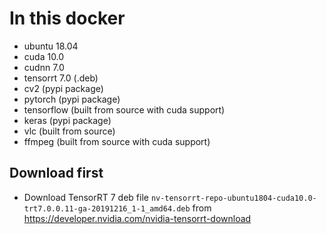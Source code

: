 # In this docker
- ubuntu 18.04
- cuda 10.0
- cudnn 7.0
- tensorrt 7.0 (.deb)
- cv2 (pypi package)
- pytorch (pypi package)
- tensorflow (built from source with cuda support)
- keras (pypi package)
- vlc (built from source)
- ffmpeg (built from source with cuda support)

## Download first
- Download TensorRT 7 deb file `nv-tensorrt-repo-ubuntu1804-cuda10.0-trt7.0.0.11-ga-20191216_1-1_amd64.deb` from https://developer.nvidia.com/nvidia-tensorrt-download